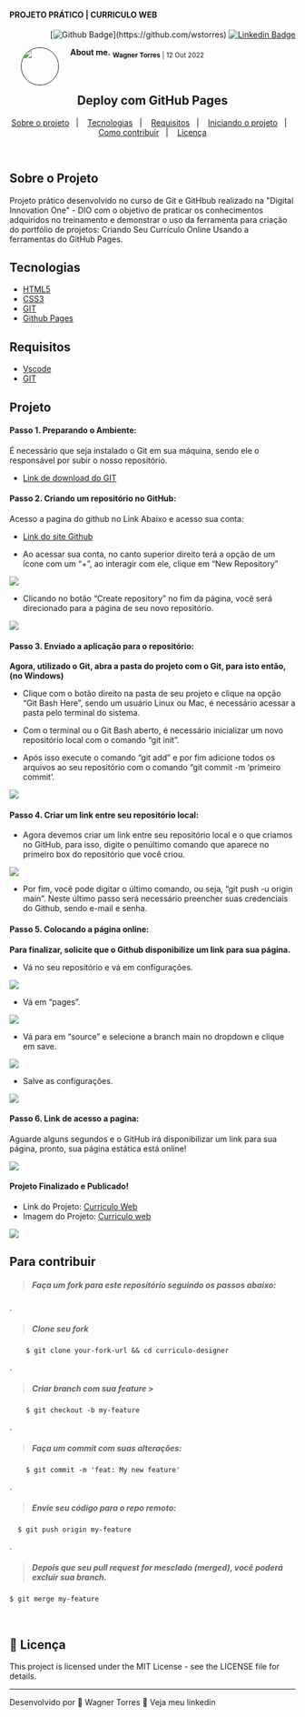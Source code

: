 #### PROJETO PRÁTICO | CURRICULO WEB<!--Obrigatorio-->



<div class="social social-user" align="right" width-full border color-bg-default>



[![Github Badge](https://img.shields.io/badge/-Github-000?style=flat-square&logo=Github&logoColor=white&link=(https://github.com/wstorres))](https://github.com/wstorres) [![Linkedin Badge](https://img.shields.io/badge/-LinkedIn-blue?style=flat-square&logo=Linkedin&logoColor=white&link=https://www.linkedin.com/in/wstorres/)](https://www.linkedin.com/in/wstorres/)
</div>


<div class="avatar avatar-user width-full border color-bg-default">
<img align="left" width="65" height="65" style="border-radius: 65px" 
border="1" hspace="20" src="https://avatars.githubusercontent.com/u/44095306?v=4">

<text aling="left"><strong>About me.</strong>
<text aling="left"><sub><strong>Wagner Torres</strong> | 12 Out 2022</sub>
</div>



<br />


<!--Título do Projeto-->
<h2 align="center">Deploy com GitHub Pages</h1>


<!--
<p align="center">
  <img alt="GitHub top language" src="https://img.shields.io/github/languages/top/wstorres/gobarber-admin?color=%FF9000">

   
  <img alt="Repository size" src="https://img.shields.io/github/repo-size/wstorres/gobarber-admin?color=%235636D3">
  
  <a href="https://github.com/wstorres/gobarber-admin/commits/master">
    <img alt="GitHub last commit" src="https://img.shields.io/github/last-commit/wstorres/gobarber-admin?color=%235636D3">
  </a>
  
  <a href="https://github.com/danilods/gobarber-admin/issues">
    <img alt="Repository issues" src="https://img.shields.io/github/issues/wstorres/gobarber-admin?color=%235636D3">
  </a>
  
  <img alt="GitHub" src="https://img.shields.io/github/license/wstorres/gobarber-admin?color=%235636D3">
</p>
-->

<p align="center">
  <a href="#-about-the-project">Sobre o projeto</a>&nbsp;&nbsp;&nbsp;|&nbsp;&nbsp;&nbsp;
  <a href="#-technologies">Tecnologias</a>&nbsp;&nbsp;&nbsp;|&nbsp;&nbsp;&nbsp;
  <a href="#-requisitos">Requisitos</a>&nbsp;&nbsp;&nbsp;|&nbsp;&nbsp;&nbsp;
  <a href="#-projeto">Iniciando o projeto</a>&nbsp;&nbsp;&nbsp;|&nbsp;&nbsp;&nbsp;
  <a href="#-how-to-contribute">Como contribuir</a>&nbsp;&nbsp;&nbsp;|&nbsp;&nbsp;&nbsp;
  <a href="#-license">Licença</a>
</p>



<br />

## Sobre o Projeto

 Projeto prático desenvolvido no curso de Git e GitHbub realizado na "Digital Innovation One" - DIO com o objetivo de praticar os conhecimentos adquiridos no treinamento e demonstrar o uso da ferramenta para criação do portfólio de projetos: Criando Seu Currículo Online Usando a ferramentas do GitHub Pages.


## Tecnologias

- [HTML5](#)
- [CSS3](#)
- [GIT](#)
- [Github Pages](#)

<!--

- [Node.js](https://nodejs.org/)
- [ReactJS](https://reactjs.org/)
- [React Native](https://reactnative.dev/)
- [TypeScript](https://www.typescriptlang.org/)
- [TypeORM](https://typeorm.io/#/)
- [Express](https://expressjs.com/pt-br/)
- [React Router DOM](https://reacttraining.com/react-router/)
- [React Navigation](https://reactnavigation.org/)
- [React Icons](https://react-icons.netlify.com/#/)
- [Styled Components](https://styled-components.com/)
- [Axios](https://github.com/axios/axios)
- [Eslint](https://eslint.org/)
- [Prettier](https://prettier.io/)
- [EditorConfig](https://editorconfig.org/)
- [Lazy Loading](https://pt.wikipedia.org/wiki/Lazy_loading)
- [Code Splitting](https://pt-br.reactjs.org/docs/code-splitting.html)

-->

## Requisitos

- [Vscode](#)
- [GIT](#) 
  
## Projeto

#### Passo 1. Preparando o Ambiente:

É necessário que seja instalado o Git em sua máquina, sendo ele o responsável por subir o nosso repositório.

- [Link de download do GIT](https://git-scm.com/downloads)

#### Passo 2. Criando um repositório no GitHub:

Acesso a pagina do github no Link Abaixo e acesso sua conta:
  
- [Link do site Github](https://github.com)


- Ao acessar sua conta, no canto superior direito terá a opção de um ícone com um “+”, ao interagir com ele, clique em “New Repository”
   
<img src="./img/deploy1.png">

<br />

 - Clicando no botão “Create repository” no fim da página, você será direcionado para a página de seu novo repositório.
   
 <img src="./img/deploy2.png">

<br /> 


#### Passo 3. Enviado a aplicação para o repositório:

**Agora, utilizado o Git, abra a pasta do projeto com o Git, para isto então, (no Windows)**

- Clique com o botão direito na pasta de seu projeto e clique na opção “Git Bash Here”, sendo um usuário Linux ou Mac, é necessário acessar a pasta pelo terminal do sistema.
   
- Com o terminal ou o Git Bash aberto, é necessário inicializar um novo repositório local com o comando “git init”.
  
- Após isso execute o comando “git add” e por fim adicione todos os arquivos ao seu repositório com o comando “git commit -m ‘primeiro commit’.

<img src="./img/deploy3.png">

<br /> 


#### Passo 4. Criar um link entre seu repositório local:

- Agora devemos criar um link entre seu repositório local e o que criamos no GitHub, para isso, digite o penúltimo comando que aparece no primeiro box do repositório que você criou.

<img src="./img/deploi4.jpg">
 
<br /> 

- Por fim, você pode digitar o último comando, ou seja, “git push -u origin main”. Neste último passo será necessário preencher suas credenciais do Github, sendo e-mail e senha.
   

#### Passo 5. Colocando a página online:

**Para finalizar, solicite que o Github disponibilize um link para sua página.**

- Vá no seu repositório e vá em configurações.

 <img src="./img/deploy5.jpg">

 <br />


- Vá em “pages”.

 <img src="./img/deploy6.png">

 <br />


- Vá para em “source” e selecione a branch main no dropdown e clique em save.

<img src="./img/deploy7.png">

 <br />

- Salve as configurações.
  

<img src="./img/deploy8.png">

<br />


#### Passo 6. Link de acesso a pagina:

Aguarde alguns segundos e o GitHub irá disponibilizar um link para sua página, pronto, sua página estática está online!

 <img src="./img/deploy9.png">

 <br />

#### Projeto Finalizado e Publicado!

 - Link do Projeto: [Curriculo Web](https://wstorres.github.io/curriculo-designer/)
- Imagem do Projeto: [Curriculo web](./img/deploy10.png)
  
<img src="./img/deploy10.png">


<br />


## Para contribuir

> ##### Faça um fork para este repositório seguindo os passos abaixo:
.
> ##### Clone seu fork  
        $ git clone your-fork-url && cd curriculo-designer
.

> ##### Criar branch com sua feature >

        $ git checkout -b my-feature

.

> ##### Faça um commit com suas alterações:

        $ git commit -m 'feat: My new feature'
.


> ##### Envie seu código para o repo remoto:

      $ git push origin my-feature
.
> ##### Depois que seu pull request for mesclado (merged), você poderá excluir sua branch.

    $ git merge my-feature

<br />

## 📝 Licença

This project is licensed under the MIT License - see the LICENSE file for details.

---

Desenvolvido por 💜 Wagner Torres 👋 Veja meu linkedin



